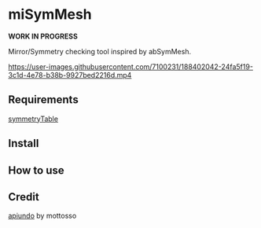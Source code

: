 # miSymMesh

**WORK IN PROGRESS**

Mirror/Symmetry checking tool inspired by abSymMesh.

https://user-images.githubusercontent.com/7100231/188402042-24fa5f19-3c1d-4e78-b38b-9927bed2216d.mp4

## Requirements

[symmetryTable](https://github.com/minoue/symmetryTable)

## Install

## How to use

## Credit

[apiundo](https://github.com/mottosso/apiundo) by mottosso
